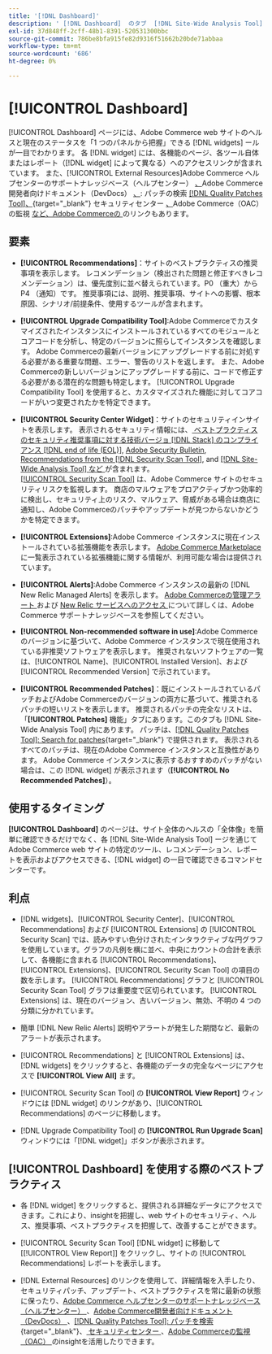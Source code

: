 ```yaml
---
title: '[!DNL Dashboard]'
description: ' [!DNL Dashboard]  のタブ  [!DNL Site-Wide Analysis Tool] 要素、使用するタイミング、メリット、ベストプラクティスについて説明します。'
exl-id: 37d848ff-2cff-48b1-8391-520531300bbc
source-git-commit: 786be8bfa915fe82d9316f51662b20bde71abbaa
workflow-type: tm+mt
source-wordcount: '686'
ht-degree: 0%

---
```


# [!UICONTROL Dashboard]

[!UICONTROL Dashboard] ページには、Adobe Commerce web サイトのヘルスと現在のステータスを「1 つのパネルから把握」できる [!DNL widgets] ールが一目でわかります。 各 [!DNL widget] には、各機能のページ、各ツール自体またはレポート（[!DNL widget] によって異なる）へのアクセスリンクが含まれています。
また、[!UICONTROL External Resources]Adobe Commerce ヘルプセンターのサポートナレッジベース（ヘルプセンター） [、](https://experienceleague.adobe.com/docs/commerce-knowledge-base/kb/overview.html)Adobe Commerce開発者向けドキュメント（DevDocs） [、](https://developer.adobe.com/commerce/docs/): パッチの検索 [[!DNL Quality Patches Tool]、](https://experienceleague.adobe.com/tools/commerce-quality-patches/index.html){target="_blank"} セキュリティセンター [、](https://helpx.adobe.com/security.html)Adobe Commerce（OAC）の監視 [ など、Adobe Commerceの ](https://experienceleague.adobe.com/docs/commerce-operations/tools/observation-for-adobe-commerce/intro.html) のリンクもあります。

## 要素

* **[!UICONTROL Recommendations]**：サイトのベストプラクティスの推奨事項を表示します。 レコメンデーション（検出された問題と修正すべきレコメンデーション）は、優先度別に並べ替えられています。P0 （重大）から P4 （通知）です。
推奨事項には、説明、推奨事項、サイトへの影響、根本原因、シナリオ/前提条件、使用するツールが含まれます。

* **[!UICONTROL Upgrade Compatibility Tool]**:Adobe Commerceでカスタマイズされたインスタンスにインストールされているすべてのモジュールとコアコードを分析し、特定のバージョンに照らしてインスタンスを確認します。 Adobe Commerceの最新バージョンにアップグレードする前に対処する必要がある重要な問題、エラー、警告のリストを返します。 また、Adobe Commerceの新しいバージョンにアップグレードする前に、コードで修正する必要がある潜在的な問題も特定します。
[!UICONTROL Upgrade Compatibility Tool] を使用すると、カスタマイズされた機能に対してコアコードがいつ変更されたかを特定できます。

* **[!UICONTROL Security Center Widget]**：サイトのセキュリティインサイトを表示します。
表示されるセキュリティ情報には、[ ベストプラクティスのセキュリティ推奨事項に対する技術バージョ  [!DNL Stack]  のコンプライアンス  [!DNL end of life (EOL)]](https://experienceleague.adobe.com/docs/commerce-operations/installation-guide/system-requirements.html), [Adobe Security Bulletin](https://helpx.adobe.com/security/security-bulletin.html), [Recommendations from the [!DNL Security Scan Tool]](https://experienceleague.adobe.com/docs/commerce-admin/systems/security/security-scan.html), and [[!DNL Site-Wide Analysis Tool]  など ](https://experienceleague.adobe.com/docs/commerce-operations/tools/site-wide-analysis-tool/recommendations.html) が含まれます。<br>
[[!UICONTROL Security Scan Tool]](https://experienceleague.adobe.com/docs/commerce-admin/systems/security/security-scan.html) は、Adobe Commerce サイトのセキュリティリスクを監視します。 商店のマルウェアをプロアクティブかつ効率的に検出し、セキュリティ上のリスク、マルウェア、脅威がある場合は商店に通知し、Adobe Commerceのパッチやアップデートが見つからないかどうかを特定できます。

* **[!UICONTROL Extensions]**:Adobe Commerce インスタンスに現在インストールされている拡張機能を表示します。 [Adobe Commerce Marketplace](https://marketplace.magento.com/extensions.html) に一覧表示されている拡張機能に関する情報が、利用可能な場合は提供されています。

* **[!UICONTROL Alerts]**:Adobe Commerce インスタンスの最新の [!DNL New Relic Managed Alerts] を表示します。 [Adobe Commerceの管理アラート ](https://experienceleague.adobe.com/docs/commerce-knowledge-base/kb/support-tools/managed-alerts/managed-alerts-for-magento-commerce.html) および [New Relic サービスへのアクセス ](https://experienceleague.adobe.com/docs/commerce-knowledge-base/kb/faq/access-new-relic-services.html) について詳しくは、Adobe Commerce サポートナレッジベースを参照してください。

* **[!UICONTROL Non-recommended software in use]**:Adobe Commerceのバージョンに基づいて、Adobe Commerce インスタンスで現在使用されている非推奨ソフトウェアを表示します。 推奨されないソフトウェアの一覧は、[!UICONTROL Name]、[!UICONTROL Installed Version]、および [!UICONTROL Recommended Version] で示されています。

* **[!UICONTROL Recommended Patches]**：既にインストールされているパッチおよびAdobe Commerceのバージョンの両方に基づいて、推奨されるパッチの短いリストを表示します。 推奨されるパッチの完全なリストは、「**[!UICONTROL Patches]** 機能」タブにあります。このタブも [!DNL Site-Wide Analysis Tool] 内にあります。 パッチは、[[!DNL Quality Patches Tool]: Search for patches](https://experienceleague.adobe.com/tools/commerce-quality-patches/index.html){target="_blank"} で提供されます。 表示されるすべてのパッチは、現在のAdobe Commerce インスタンスと互換性があります。
Adobe Commerce インスタンスに表示するおすすめのパッチがない場合は、この [!DNL widget] が表示されます（**[!UICONTROL No Recommended Patches]**）。

## 使用するタイミング

**[!UICONTROL Dashboard]** のページは、サイト全体のヘルスの「全体像」を簡単に確認できるだけでなく、各 [!DNL Site-Wide Analysis Tool] ージを通じてAdobe Commerce web サイトの特定のツール、レコメンデーション、レポートを表示およびアクセスできる、[!DNL widget] の一目で確認できるコマンドセンターです。

## 利点

* [!DNL widgets]、[!UICONTROL Security Center]、[!UICONTROL Recommendations] および [!UICONTROL Extensions] の [!UICONTROL Security Scan] では、読みやすい色分けされたインタラクティブな円グラフを使用しています。グラフの凡例を横に並べ、中央にカウントの合計を表示して、各機能に含まれる [!UICONTROL Recommendations]、[!UICONTROL Extensions]、[!UICONTROL Security Scan Tool] の項目の数を示します。 [!UICONTROL Recommendations] グラフと [!UICONTROL Security Scan Tool] グラフは重要度で区切られています。 [!UICONTROL Extensions] は、現在のバージョン、古いバージョン、無効、不明の 4 つの分類に分かれています。

* 簡単 [!DNL New Relic Alerts] 説明やアラートが発生した期間など、最新のアラートが表示されます。

* [!UICONTROL Recommendations] と [!UICONTROL Extensions] は、[!DNL widgets] をクリックすると、各機能のデータの完全なページにアクセスで **[!UICONTROL View All]** ます。

* [!UICONTROL Security Scan Tool] の **[!UICONTROL View Report]** ウィンドウには [!DNL widget] のリンクがあり、[!UICONTROL Recommendations] のページに移動します。

* [!DNL Upgrade Compatibility Tool] の **[!UICONTROL Run Upgrade Scan]** ウィンドウには「[!DNL widget]」ボタンが表示されます。

## [!UICONTROL Dashboard] を使用する際のベストプラクティス

* 各 [!DNL widget] をクリックすると、提供される詳細なデータにアクセスできます。これにより、insightを把握し、web サイトのセキュリティ、ヘルス、推奨事項、ベストプラクティスを把握して、改善することができます。

* [!UICONTROL Security Scan Tool] [!DNL widget] に移動して [[!UICONTROL View Report]] をクリックし、サイトの [!UICONTROL Recommendations] レポートを表示します。

* [!DNL External Resources] のリンクを使用して、詳細情報を入手したり、セキュリティパッチ、アップデート、ベストプラクティスを常に最新の状態に保ったり、[Adobe Commerce ヘルプセンターのサポートナレッジベース （ヘルプセンター） ](https://experienceleague.adobe.com/docs/commerce-knowledge-base/kb/overview.html)、[Adobe Commerce開発者向けドキュメント （DevDocs） ](https://developer.adobe.com/commerce/docs/)、[[!DNL Quality Patches Tool]: パッチを検索 ](https://experienceleague.adobe.com/tools/commerce-quality-patches/index.html){target="_blank"}、[ セキュリティセンター ](https://helpx.adobe.com/security.html)、[Adobe Commerceの監視（OAC） ](https://experienceleague.adobe.com/docs/commerce-operations/tools/observation-for-adobe-commerce/intro.html) のinsightを活用したりできます。

